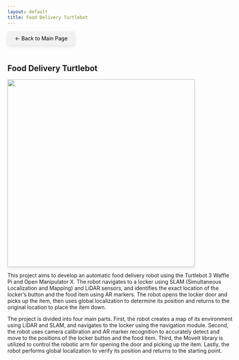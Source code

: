 ```yaml
---
layout: default
title: Food Delivery Turtlebot
---
```


<style>
  .back-button {
    font-size: 1em;
    display: inline-block;
    margin-bottom: 20px;
    text-decoration: none;
    color: #000;
    background-color: #f1f1f1;
    padding: 10px 20px;
    border-radius: 5px;
    box-shadow: 0 4px 8px rgba(0, 0, 0, 0.1);
  }

  .content {
    width: 120%;
    margin: 0 auto;
  }

  .img-shadow {
    width: 500px; /* Adjust the width as needed */
    height: auto;
    box-shadow: 0 4px 8px rgba(0, 0, 0, 0.1);
  }
</style>

<a href="{{ '/' | relative_url }}" class="back-button">← Back to Main Page</a>

<div class="content">
  <h2>Food Delivery Turtlebot</h2>
  <img src="{{ '/images/automatic food delivery robot.gif' | relative_url }}" class="img-shadow">
  <p>This project aims to develop an automatic food delivery robot using the Turtlebot 3 Waffle Pi and Open Manipulator X. The robot navigates to a locker using SLAM (Simultaneous Localization and Mapping) and LiDAR sensors, and identifies the exact location of the locker’s button and the food item using AR markers. The robot opens the locker door and picks up the item, then uses global localization to determine its position and returns to the original location to place the item down.</p>

  <p>The project is divided into four main parts. First, the robot creates a map of its environment using LiDAR and SLAM, and navigates to the locker using the navigation module. Second, the robot uses camera calibration and AR marker recognition to accurately detect and move to the positions of the locker button and the food item. Third, the MoveIt library is utilized to control the robotic arm for opening the door and picking up the item. Lastly, the robot performs global localization to verify its position and returns to the starting point.</p>
</div>
